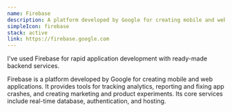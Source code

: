 ```yaml
---
name: Firebase
description: A platform developed by Google for creating mobile and web applications
simpleIcon: firebase
stack: active
link: https://firebase.google.com
---
```


I've used Firebase for rapid application development with ready-made backend services.

Firebase is a platform developed by Google for creating mobile and web applications. It provides tools for tracking analytics, reporting and fixing app crashes, and creating marketing and product experiments. Its core services include real-time database, authentication, and hosting.
